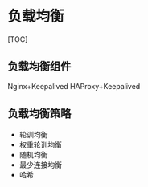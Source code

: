 # 负载均衡

[TOC]

## 负载均衡组件

Nginx+Keepalived HAProxy+Keepalived

## 负载均衡策略

- 轮训均衡
- 权重轮训均衡
- 随机均衡
- 最少连接均衡
- 哈希
